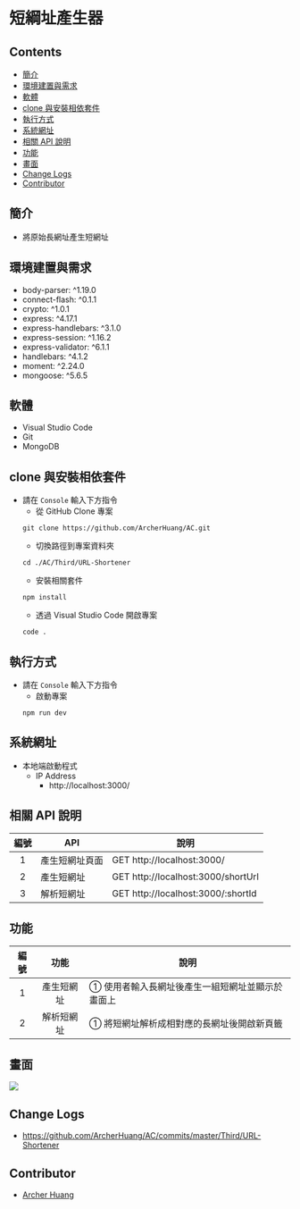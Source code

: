 # 短綱址產生器

## Contents
- [簡介](#簡介)
- [環境建置與需求](#環境建置與需求)
- [軟體](#軟體)
- [clone 與安裝相依套件](#clone-與安裝相依套件)
- [執行方式](#執行方式)
- [系統網址](#系統網址)
- [相關 API 說明](#相關-api-說明)
- [功能](#功能)
- [畫面](#畫面)
- [Change Logs](#change-logs)
- [Contributor](#contributor)

## 簡介
* 將原始長網址產生短網址

## 環境建置與需求
* body-parser: ^1.19.0
* connect-flash: ^0.1.1
* crypto: ^1.0.1
* express: ^4.17.1
* express-handlebars: ^3.1.0
* express-session: ^1.16.2
* express-validator: ^6.1.1
* handlebars: ^4.1.2
* moment: ^2.24.0
* mongoose: ^5.6.5

## 軟體
* Visual Studio Code
* Git
* MongoDB

## clone 與安裝相依套件
* 請在 `Console` 輸入下方指令
  * 從 GitHub Clone 專案
  ```
  git clone https://github.com/ArcherHuang/AC.git
  ```
  * 切換路徑到專案資料夾
  ```
  cd ./AC/Third/URL-Shortener
  ``` 
  * 安裝相關套件
  ``` 
  npm install
  ``` 
  * 透過 Visual Studio Code 開啟專案
  ``` 
  code .
  ``` 

## 執行方式
* 請在 `Console` 輸入下方指令
  * 啟動專案
  ```
  npm run dev
  ```

## 系統網址

* 本地端啟動程式
  * IP Address
    * http://localhost:3000/

## 相關 API 說明

| 編號 | API | 說明  |
|:---:|---|---|
| 1 | 產生短網址頁面 | GET http://localhost:3000/ |
| 2 | 產生短網址 | GET http://localhost:3000/shortUrl |
| 3 | 解析短網址 | GET http://localhost:3000/:shortId |

## 功能

| 編號 | 功能 | 說明  |
|:---:|:---:|---|
| 1 | 產生短網址 | ① 使用者輸入長網址後產生一組短網址並顯示於畫面上 |
| 2 | 解析短網址 | ① 將短網址解析成相對應的長網址後開啟新頁籤 |

## 畫面

![](https://oranwind.s3.amazonaws.com/2019/Jul/_____2019_07_23___8_27_02-1563842054438.png)

## Change Logs

* https://github.com/ArcherHuang/AC/commits/master/Third/URL-Shortener

## Contributor
* [Archer Huang](https://github.com/archerhuang)
